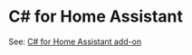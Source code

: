# C# for Home Assistant

See: [C# for Home Assistant add-on](https://github.com/anhaehne/hhnl.HomeAssistantNet/tree/main/c_sharp_for_home_assistant)
